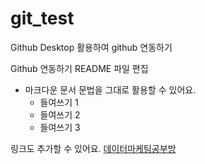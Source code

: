 # git_test
Github Desktop 활용하여 github 연동하기

Github 연동하기 README 파일 편집
* 마크다운 문서 문법을 그대로 활용할 수 있어요.
    - 들여쓰기 1
    - 들여쓰기 2
    - 들여쓰기 3

링크도 추가할 수 있어요.
[데이터마케팅공부방](https://blog.naver.com/bestinall)